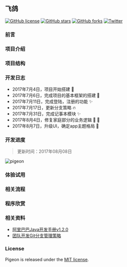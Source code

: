 ## 飞鸽
[![GitHub license](https://img.shields.io/badge/license-MIT-blue.svg)](https://raw.githubusercontent.com/monsterLin/Pigeon/master/LICENSE)
[![GitHub stars](https://img.shields.io/github/stars/monsterLin/Pigeon.svg)](https://github.com/monsterLin/Pigeon/stargazers)
[![GitHub forks](https://img.shields.io/github/forks/monsterLin/Pigeon.svg)](https://github.com/monsterLin/Pigeon/network)
[![Twitter](https://img.shields.io/twitter/url/https/github.com/monsterLin/Pigeon.svg?style=social)](https://twitter.com/intent/tweet?text=Wow:&url=%5Bobject%20Object%5D)

### 前言

### 项目介绍

### 项目结构

### 开发日志

- 2017年7月4日，项目开始搭建 :tada:
- 2017年7月6日，完成项目的基本框架的搭建 :art:
- 2017年7月11日，完成登陆，注册的功能 :sparkles:
- 2017年7月17日，更新分支策略 :fire:
- 2017年7月31日，完成记事本模块 :sparkles:
- 2017年8月4日，修复家庭部分的业务逻辑 :art: :bug:
- 2017年8月7日，升级UI，确定app主题格局 :lipstick:

### 开发进度

> 更新时间：2017年08月08日

![pigeon](https://raw.githubusercontent.com/monsterLin/Pigeon/master/pigeon_2017_08_08.png)

### 体验试用

### 相关流程

### 程序欣赏

### 相关资料
- [阿里巴巴Java开发手册v1.2.0](http://files.monsterlin.com/%E9%98%BF%E9%87%8C%E5%B7%B4%E5%B7%B4Java%E5%BC%80%E5%8F%91%E6%89%8B%E5%86%8Cv1.2.0.pdf)
- [团队开发Git分支管理策略](https://helei112g.github.io/2017/04/14/%E5%9B%A2%E9%98%9F%E5%BC%80%E5%8F%91Git%E5%88%86%E6%94%AF%E7%AE%A1%E7%90%86%E7%AD%96%E7%95%A5/)

### License

Pigeon is released under the [MIT license](https://github.com/monsterLin/Pigeon/blob/master/LICENSE).
